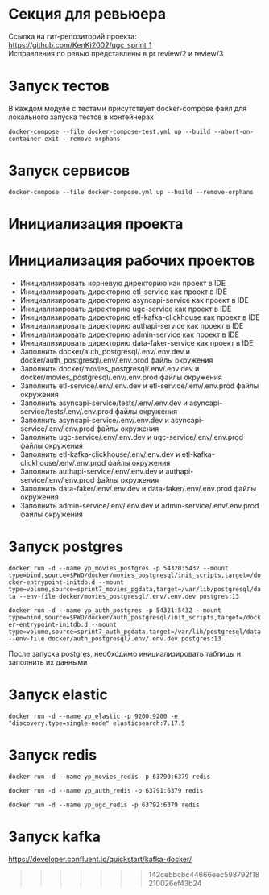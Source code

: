 # Секция для ревьюера

Ссылка на гит-репозиторий проекта: 
https://github.com/KenKi2002/ugc_sprint_1  
Исправления по ревью представлены в pr review/2 и review/3
# Запуск тестов

В каждом модуле с тестами присутствует docker-compose файл для локального запуска тестов в контейнерах

`docker-compose --file docker-compose-test.yml up --build --abort-on-container-exit --remove-orphans`

# Запуск сервисов
`docker-compose --file docker-compose.yml up --build --remove-orphans`


# Инициализация проекта

# Инициализация рабочих проектов

* Инициализировать корневую директорию как проект в IDE
* Инициализировать директорию etl-service как проект в IDE
* Инициализировать директорию asyncapi-service как проект в IDE
* Инициализировать директорию ugc-service как проект в IDE
* Инициализировать директорию etl-kafka-clickhouse как проект в IDE
* Инициализировать директорию authapi-service как проект в IDE
* Инициализировать директорию admin-service как проект в IDE
* Инициализировать директорию data-faker-service как проект в IDE
* Заполнить docker/auth_postgresql/.env/.env.dev и docker/auth_postgresql/.env/.env.prod файлы окружения
* Заполнить docker/movies_postgresql/.env/.env.dev и docker/movies_postgresql/.env/.env.prod файлы окружения
* Заполнить etl-service/.env/.env.dev и etl-service/.env/.env.prod файлы окружения
* Заполнить asyncapi-service/tests/.env/.env.dev и asyncapi-service/tests/.env/.env.prod файлы окружения
* Заполнить asyncapi-service/.env/.env.dev и asyncapi-service/.env/.env.prod файлы окружения
* Заполнить ugc-service/.env/.env.dev и ugc-service/.env/.env.prod файлы окружения
* Заполнить etl-kafka-clickhouse/.env/.env.dev и etl-kafka-clickhouse/.env/.env.prod файлы окружения
* Заполнить authapi-service/.env/.env.dev и authapi-service/.env/.env.prod файлы окружения
* Заполнить data-faker/.env/.env.dev и data-faker/.env/.env.prod файлы окружения
* Заполнить admin-service/.env/.env.dev и admin-service/.env/.env.prod файлы окружения

# Запуск postgres

`docker run -d --name yp_movies_postgres -p 54320:5432 --mount type=bind,source=$PWD/docker/movies_postgresql/init_scripts,target=/docker-entrypoint-initdb.d --mount type=volume,source=sprint7_movies_pgdata,target=/var/lib/postgresql/data --env-file docker/movies_postgresql/.env/.env.dev postgres:13`

`docker run -d --name yp_auth_postgres -p 54321:5432 --mount type=bind,source=$PWD/docker/auth_postgresql/init_scripts,target=/docker-entrypoint-initdb.d --mount type=volume,source=sprint7_auth_pgdata,target=/var/lib/postgresql/data --env-file docker/auth_postgresql/.env/.env.dev postgres:13`

После запуска postgres, необходимо инициализировать таблицы и заполнить их данными

# Запуск elastic

`docker run -d --name yp_elastic -p 9200:9200 -e "discovery.type=single-node" elasticsearch:7.17.5`


# Запуск redis

`docker run -d --name yp_movies_redis -p 63790:6379 redis`

`docker run -d --name yp_auth_redis -p 63791:6379 redis`

`docker run -d --name yp_ugc_redis -p 63792:6379 redis`

# Запуск kafka

https://developer.confluent.io/quickstart/kafka-docker/
>>>>>>> 142cebbcbc44666eec598792f18210026ef43b24
